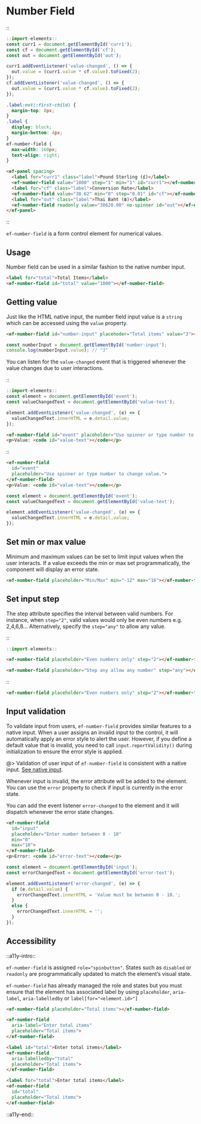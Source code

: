 <!--
type: page
title: Number Field
location: ./elements/number-field
layout: default
-->

# Number Field
::
```javascript
::import-elements::
const curr1 = document.getElementById('curr1');
const cf = document.getElementById('cf');
const out = document.getElementById('out');

curr1.addEventListener('value-changed', () => {
  out.value = (curr1.value * cf.value).toFixed(2);
});
cf.addEventListener('value-changed', () => {
  out.value = (curr1.value * cf.value).toFixed(2);
});
```
```css
.label:not(:first-child) {
  margin-top: 8px;
}
.label {
  display: block;
  margin-bottom: 4px;
}
ef-number-field {
  max-width: 160px;
  text-align: right;
}
```
```html
<ef-panel spacing>
  <label for="curr1" class="label">Pound Sterling (£)</label>
  <ef-number-field value="1000" step="1" min="1" id="curr1"></ef-number-field>
  <label for="cf" class="label">Conversion Rate</label>
  <ef-number-field value="38.62" min="0" step="0.01" id="cf"></ef-number-field>
  <label for="out" class="label">Thai Baht (฿)</label>
  <ef-number-field readonly value="38620.00" no-spinner id="out"></ef-number-field>
</ef-panel>
```
::

`ef-number-field` is a form control element for numerical values.

## Usage
Number field can be used in a similar fashion to the native number input.

```html
<label for="total">Total Items</label>
<ef-number-field id="total" value="1000"></ef-number-field>
```

## Getting value
Just like the HTML native input, the number field input value is a `string` which can be accessed using the `value` property.

```html
<ef-number-field id="number-input" placehoder="Total items" value="3"></ef-number-field>
```

```javascript
const numberInput = document.getElementById('number-input');
console.log(numberInput.value); // "3"
```

You can listen for the `value-changed` event that is triggered whenever the value changes due to user interactions.

::
```javascript
::import-elements::
const element = document.getElementById('event');
const valueChangedText = document.getElementById('value-text');

element.addEventListener('value-changed', (e) => {
  valueChangedText.innerHTML = e.detail.value;
});
```
```html
<ef-number-field id="event" placeholder="Use spinner or type number to change value."></ef-number-field>
<p>Value: <code id="value-text"></code></p>
```
::

```html
<ef-number-field
  id="event"
  placeholder="Use spinner or type number to change value.">
</ef-number-field>
<p>Value: <code id="value-text"></code></p>
```

```javascript
const element = document.getElementById('event');
const valueChangedText = document.getElementById('value-text');

element.addEventListener('value-changed', (e) => {
  valueChangedText.innerHTML = e.detail.value;
});
```

## Set min or max value
Minimum and maximum values can be set to limit input values when the user interacts. If a value exceeds the min or max set programmatically, the component will display an error state.

```html
<ef-number-field placeholder="Min/Max" min="-12" max="16"></ef-number-field>
```

## Set input step
The step attribute specifies the interval between valid numbers. For instance, when `step="2"`, valid values would only be even numbers e.g. 2,4,6,8... Alternatively, specify the `step="any"` to allow any value. 

::
```javascript
::import-elements::
```
```html
<ef-number-field placeholder="Even numbers only" step="2"></ef-number-field>

<ef-number-field placeholder="Step any allow any number" step="any"></ef-number-field>
```
::

```html
<ef-number-field placeholder="Even numbers only" step="2"></ef-number-field>
```

## Input validation
To validate input from users, `ef-number-field` provides similar features to a native input. When a user assigns an invalid input to the control, it will automatically apply an error style to alert the user. However, if you define a default value that is invalid, you need to call `input.reportValidity()` during initialization to ensure the error style is applied.

@> Validation of user input of `ef-number-field` is consistent with a native input. [See native input](https://developer.mozilla.org/en-US/docs/Web/HTML/Element/input/number).

Whenever input is invalid, the error attribute will be added to the element. You can use the `error` property to check if input is currently in the error state.

You can add the event listener `error-changed` to the element and it will dispatch whenever the error state changes.

```html
<ef-number-field
  id="input"
  placeholder="Enter number between 0 - 10"
  min="0"
  max="10">
</ef-number-field>
<p>Error: <code id="error-text"></code></p>
```

```javascript
const element = document.getElementById('input');
const errorChangedText = document.getElementById('error-text');

element.addEventListener('error-changed', (e) => {
  if (e.detail.value) {
    errorChangedText.innerHTML = 'Value must be between 0 - 10.';
  }
  else {
    errorChangedText.innerHTML = '';
  }
});
```

## Accessibility
::a11y-intro::

`ef-number-field` is assigned `role="spinbutton"`. States such as `disabled` or `readonly` are programmatically updated to match the element’s visual state. 

`ef-number-field` has already managed the role and states but you must ensure that the element has associated label by using `placeholder`, `aria-label`, `aria-labelledby` or `label[for="<element.id>"]`

```html
<ef-number-field placeholder="Total items"></ef-number-field>
```
```html
<ef-number-field 
  aria-label="Enter total items"
  placeholder="Total items">
</ef-number-field>
```
```html
<label id="total">Enter total items</label>
<ef-number-field 
  aria-labelledby="total"
  placeholder="Total items">
</ef-number-field>
```
```html
<label for="total">Enter total items</label>
<ef-number-field
  id="total"
  placeholder="Total items">
</ef-number-field>
```

::a11y-end::
